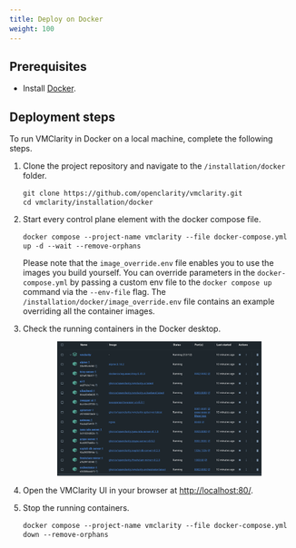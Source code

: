 ```yaml
---
title: Deploy on Docker
weight: 100
---
```


## Prerequisites

* Install [Docker](https://docs.docker.com/get-docker/).

## Deployment steps

To run VMClarity in Docker on a local machine, complete the following steps.

1. Clone the project repository and navigate to the `/installation/docker` folder.

    ```shell
    git clone https://github.com/openclarity/vmclarity.git
    cd vmclarity/installation/docker
    ```

2. Start every control plane element with the docker compose file.

    ```shell
    docker compose --project-name vmclarity --file docker-compose.yml up -d --wait --remove-orphans
    ```

    Please note that the `image_override.env` file enables you to use the images you build yourself. You can override parameters in the `docker-compose.yml` by passing a custom env file to the `docker compose up` command via the `--env-file` flag. The `/installation/docker/image_override.env` file contains an example overriding all the container images.

3. Check the running containers in the Docker desktop.

    <p align="center" width="100%">
        <img width="75%" src="vmclarity-docker.png">
    </p>

4. Open the VMClarity UI in your browser at [http://localhost:80/](http://localhost:80/).

5. Stop the running containers.

    ```shell
    docker compose --project-name vmclarity --file docker-compose.yml down --remove-orphans
    ```
